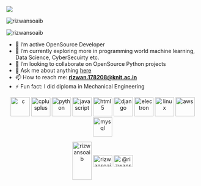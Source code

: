 
![](https://visitor-badge.glitch.me/badge?page_id=rizwansoaib.rizwansoaib)

![rizwansoaib](https://github-readme-stats.vercel.app/api?username=rizwansoaib&show_icons=true&title_color=fff&icon_color=79ff97&text_color=ffffff&bg_color=151515)

  ![rizwansoaib](https://github-readme-stats.vercel.app/api/top-langs/?username=rizwansoaib&hide=html,css&hide_border=true&title_color=5391FE&text_color=555)




- 🔭 I’m active OpenSource Developer
- 🌱 I’m currently exploring more in programming world machine learning, Data Science, CyberSecuirty etc.
- 👯 I’m looking to collaborate on OpenSource Python projects
- 💬 Ask me about anything [here](https://github.com/rizwansoaib/rizwansoaib/issues)
- 📫 How to reach me: **rizwan.178208@knit.ac.in**
- ⚡ Fun fact: I did diploma in Mechanical Engineering






<p align="center"><img src="https://devicons.github.io/devicon/devicon.git/icons/c/c-original.svg" alt="c" width="50" height="50"/> <img src="https://devicons.github.io/devicon/devicon.git/icons/cplusplus/cplusplus-original.svg" alt="cplusplus" width="50" height="50"/>
   <img src="https://devicons.github.io/devicon/devicon.git/icons/python/python-original-wordmark.svg" alt="python" width="50" height="50"/>
   <img src="https://devicons.github.io/devicon/devicon.git/icons/javascript/javascript-original.svg" alt="javascript" width="50" height="50"/> 
  <img src="https://devicons.github.io/devicon/devicon.git/icons/html5/html5-original-wordmark.svg" alt="html5" width="50" height="50"/>
  <img src="https://devicons.github.io/devicon/devicon.git/icons/django/django-original.svg" alt="django" width="50" height="50"/>  <img src="https://devicons.github.io/devicon/devicon.git/icons/electron/electron-original.svg" alt="electron" width="50" height="50"/>
  <img src="https://devicons.github.io/devicon/devicon.git/icons/linux/linux-original.svg" alt="linux" width="50" height="50"/>
   <img src="https://devicons.github.io/devicon/devicon.git/icons/amazonwebservices/amazonwebservices-original-wordmark.svg" alt="aws" width="50" height="50"/>  <img src="https://devicons.github.io/devicon/devicon.git/icons/mysql/mysql-original-wordmark.svg" alt="mysql" width="50" height="50"/> </p>

<p align="center">
<a href="https://dev.to/rizwansoain" target="blank"><img align="center" src="https://cdn.jsdelivr.net/npm/simple-icons@3.0.1/icons/dev-dot-to.svg" alt="rizwansoaib" height="100" width="50" /></a>
<a href="https://linkedin.com/in/rizwansoaib" target="blank"><img align="center" src="https://cdn.jsdelivr.net/npm/simple-icons@3.0.1/icons/linkedin.svg" alt="rizwansoaib" height="30" width="50" /></a>
<a href="https://medium.com/@rizwansoaib" target="blank"><img align="center" src="https://cdn.jsdelivr.net/npm/simple-icons@3.0.1/icons/medium.svg" alt="@rizwansoaib" height="30" width="50" /></a>
</p>
  
